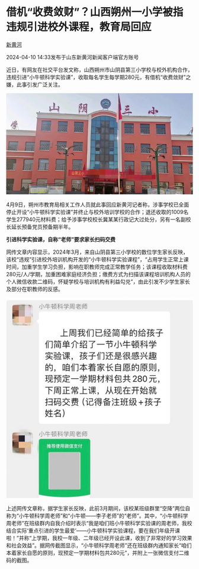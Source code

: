 # 借机“收费敛财”？山西朔州一小学被指违规引进校外课程，教育局回应

[](https://news.qq.com/omn/author/8QMb2Htc5YwauDs%3D)

[新黄河](https://news.qq.com/omn/author/8QMb2Htc5YwauDs%3D)

2024-04-10 14:33发布于山东新黄河新闻客户端官方账号

近日，有网友在社交平台发文称，山西朔州市山阴县第三小学校与校外机构合作，违规引进“小牛顿科学实验课”，收取每名学生每学期280元，有借机“收费敛财”之嫌，此事引发广泛关注。

![aaacc55d77fd76424264abe201e27a16.jpg](https://raw.githubusercontent.com/qqhsx/qqnews_image/main/2024/04/10/借机“收费敛财”？山西朔州一小学被指违规引进校外课程，教育局回应/aaacc55d77fd76424264abe201e27a16.jpg)

4月9日，朔州市教育局相关工作人员就此事回应新黄河记者称，涉事学校已全面停止开设“小牛顿科学实验课”并终止与校外培训学校的合作；退还收取的1009名学生277940元材料费；给予涉事学校校长冀某某行政记大过处分，另有一名副校长延长预备党员预备期半年。

**引进科学实验课，自称“老师”要求家长扫码交费**

网传文章内容显示，2024年3月，来自山阴县第三小学校的数位学生家长反映，该校“违规”引进校外培训机构开发的“小牛顿科学实验课程”，“占用学生正常上课时间，加重学生学习负担，影响在职教师完成正常教学任务；该课程收取材料费280元/人/学期，加重困难家庭经济负担；缴费方式为扫描该课程培训机构人员的个人微信收款二维码，怀疑学校与培训机构有利益勾兑”，由此引发不少学生家长及部分在职教师的反感。

![9979288ca33a35118a8812fc560ac21e.jpg](https://raw.githubusercontent.com/qqhsx/qqnews_image/main/2024/04/10/借机“收费敛财”？山西朔州一小学被指违规引进校外课程，教育局回应/9979288ca33a35118a8812fc560ac21e.jpg)

上述网传文章称，据学生家长反映，此前3月期间，该校某班级群里“空降”两位自称为“小牛顿科学周老师”和“小牛顿——李子老师”的“老师”。其中，“小牛顿科学周老师”在班级群内自我介绍时表示“我是咱们班小牛顿科学实验课的周老师，我校结合实际‘重点引进的学生最爱’——小牛顿科学实验课程，要在我们年级开课啦！”并称“上学期，我校一年级、二年级已经开设此课，收到了非常好的学习效果和社会效益”。据网传截图显示，“小牛顿科学周老师”还在班级群内通知家长“咱们本着家长自愿的原则，现预定一学期材料包共280元”，并附上一张微信支付二维码的截图。

